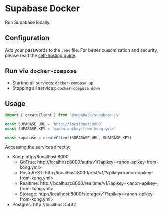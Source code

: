 # Supabase Docker

Run Supabase locally.
## Configuration

Add your passwords to the `.env` file.
For better customization and security, please read the [self-hosting guide](https://supabase.io/docs/guides/self-hosting#running-supabase).

## Run via `docker-compose`

- Starting all services: `docker-compose up`
- Stopping all services: `docker-compose down`

## Usage

```js
import { createClient } from '@supabase/supabase-js'

const SUPABASE_URL = 'http://localhost:8000'
const SUPABASE_KEY = '<anon-apikey-from-kong.yml>'

const supabase = createClient(SUPABASE_URL, SUPABASE_KEY)
```

Accessing the services directly:

- Kong: http://localhost:8000
  - GoTrue: http://localhost:8000/auth/v1/?apikey=<anon-apikey-from-kong.yml>
  - PostgREST: http://localhost:8000/rest/v1/?apikey=<anon-apikey-from-kong.yml>
  - Realtime: http://localhost:8000/realtime/v1/?apikey=<anon-apikey-from-kong.yml>
  - Storage: http://localhost:8000/storage/v1/?apikey=<anon-apikey-from-kong.yml>
- Postgres: http://localhost:5432